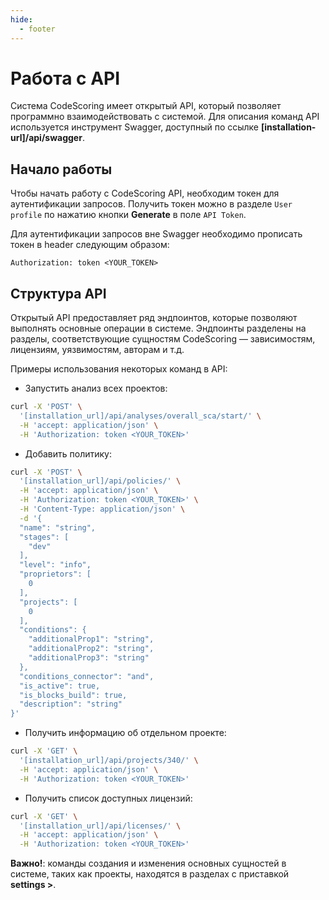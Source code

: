 ```yaml
---
hide:
  - footer
---
```


# Работа с API

Система CodeScoring имеет открытый API, который позволяет программно взаимодействовать с системой. Для описания команд API используется инструмент Swagger, доступный по ссылке **[installation-url]/api/swagger**.

## Начало работы

Чтобы начать работу с CodeScoring API, необходим токен для аутентификации запросов. Получить токен можно в разделе `User profile` по нажатию кнопки **Generate** в поле `API Token`.

Для аутентификации запросов вне Swagger необходимо прописать токен в header следующим образом:

`Authorization: token <YOUR_TOKEN>`

## Структура API

Открытый API предоставляет ряд эндпоинтов, которые позволяют выполнять основные операции в системе. Эндпоинты разделены на разделы, соответствующие сущностям CodeScoring — зависимостям, лицензиям, уязвимостям, авторам и т.д.

Примеры использования некоторых команд в API:

- Запустить анализ всех проектов:

```bash
curl -X 'POST' \
  '[installation_url]/api/analyses/overall_sca/start/' \
  -H 'accept: application/json' \
  -H 'Authorization: token <YOUR_TOKEN>'
```

- Добавить политику: 

```bash
curl -X 'POST' \
  '[installation_url]/api/policies/' \
  -H 'accept: application/json' \
  -H 'Authorization: token <YOUR_TOKEN>' \
  -H 'Content-Type: application/json' \
  -d '{
  "name": "string",
  "stages": [
    "dev"
  ],
  "level": "info",
  "proprietors": [
    0
  ],
  "projects": [
    0
  ],
  "conditions": {
    "additionalProp1": "string",
    "additionalProp2": "string",
    "additionalProp3": "string"
  },
  "conditions_connector": "and",
  "is_active": true,
  "is_blocks_build": true,
  "description": "string"
}'
```

- Получить информацию об отдельном проекте: 

```bash
curl -X 'GET' \
  '[installation_url]/api/projects/340/' \
  -H 'accept: application/json' \
  -H 'Authorization: token <YOUR_TOKEN>'
```

- Получить список доступных лицензий: 

```bash
curl -X 'GET' \
  '[installation_url]/api/licenses/' \
  -H 'accept: application/json' \
  -H 'Authorization: token <YOUR_TOKEN>'
```

**Важно!**: команды создания и изменения основных сущностей в системе, таких как проекты, находятся в разделах с приставкой **settings >**.
